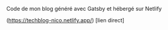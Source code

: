 Code de mon blog généré avec Gatsby et hébergé sur Netlify 

(https://techblog-nico.netlify.app/) [lien direct]
